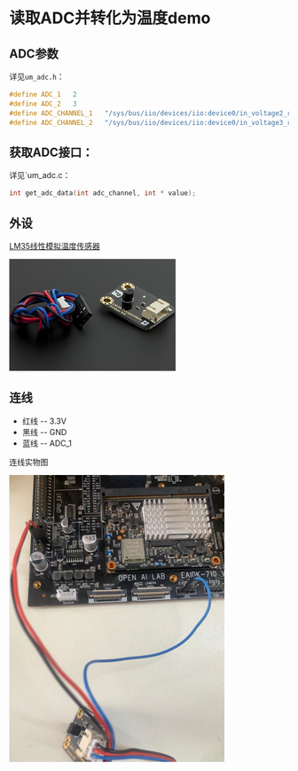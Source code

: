 # 读取ADC并转化为温度demo

## ADC参数

详见`um_adc.h`：

```c
#define ADC_1	2
#define ADC_2	3
#define ADC_CHANNEL_1	"/sys/bus/iio/devices/iio:device0/in_voltage2_raw"
#define ADC_CHANNEL_2	"/sys/bus/iio/devices/iio:device0/in_voltage3_raw"
```

## 获取ADC接口：

详见`um_adc.c：

```c
int get_adc_data(int adc_channel, int * value);
```

## 外设

[LM35线性模拟温度传感器](https://wiki.dfrobot.com.cn/_SKU_DFR0023_LM35%E7%BA%BF%E6%80%A7%E6%A8%A1%E6%8B%9F%E6%B8%A9%E5%BA%A6%E4%BC%A0%E6%84%9F%E5%99%A8)

![](../figures/adc_DFRobot_LM35.jpg)

## 连线

- 红线 -- 3.3V
- 黑线 -- GND
- 蓝线 -- ADC_1

连线实物图

![](../figures/adc_demo.png)
